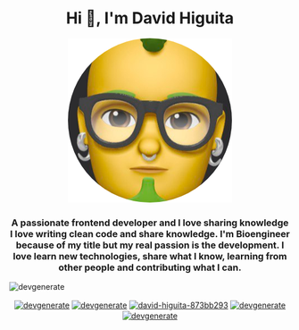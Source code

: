 <h1 align="center">Hi 👋, I'm David Higuita</h1>
<p align="center">
  <img src="https://github.com/devgenerate/devgenerate/blob/master/avatar.png" />
</p>
<h3 align="center">
A passionate frontend developer and I love sharing knowledge
I love writing clean code and share knowledge. I'm Bioengineer because of my title but my real passion is the development. I love learn new technologies, share what I know, learning from other people and contributing what I can.
</h3>
<p align="left"> <img src="https://komarev.com/ghpvc/?username=devgenerate" alt="devgenerate" /> </p>

<p align="center">
<a href="https://codepen.io/devgenerate" target="blank"><img align="center" src="https://cdn.jsdelivr.net/npm/simple-icons@3.0.1/icons/codepen.svg" alt="devgenerate" height="20" width="20" /></a>
<a href="https://twitter.com/devgenerate" target="blank"><img align="center" src="https://cdn.jsdelivr.net/npm/simple-icons@3.0.1/icons/twitter.svg" alt="devgenerate" height="20" width="20" /></a>
<a href="https://linkedin.com/in/david-higuita-873bb293" target="blank"><img align="center" src="https://cdn.jsdelivr.net/npm/simple-icons@3.0.1/icons/linkedin.svg" alt="david-higuita-873bb293" height="20" width="20" /></a>
<a href="https://codesandbox.com/devgenerate" target="blank"><img align="center" src="https://cdn.jsdelivr.net/npm/simple-icons@3.0.1/icons/codesandbox.svg" alt="devgenerate" height="20" width="20" /></a>
<a href="https://instagram.com/devgenerate" target="blank"><img align="center" src="https://cdn.jsdelivr.net/npm/simple-icons@3.0.1/icons/instagram.svg" alt="devgenerate" height="20" width="20" /></a>
</p>
